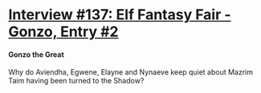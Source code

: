 # [Interview #137: Elf Fantasy Fair - Gonzo, Entry #2](https://www.theoryland.com/intvmain.php?i=137#2)

#### Gonzo the Great

Why do Aviendha, Egwene, Elayne and Nynaeve keep quiet about Mazrim Taim having been turned to the Shadow?

